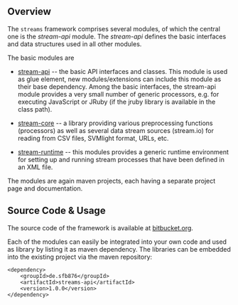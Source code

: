 

Overview
--------

The `streams` framework comprises several modules, of which the central one is the
*stream-api* module. The *stream-api* defines the basic interfaces and data structures
used in all other modules.

The basic modules are
  
  * [stream-api](stream-api/index.html) -- the basic API interfaces and classes. This
    module is used as glue element, new modules/extensions can include this module as
    their base dependency.
    Among the basic interfaces, the stream-api module provides a very small number of 
    generic processors, e.g. for executing JavaScript or JRuby (if the jruby library
    is available in the class path).

  * [stream-core](stream-core/index.html) -- a library providing various preprocessing
    functions (processors) as well as several data stream sources (stream.io) for
    reading from CSV files, SVMlight format, URLs, etc.

  * [stream-runtime](stream-runtime/index.html) -- this modules provides a generic
    runtime environment for setting up and running stream processes that have been
    defined in an XML file.

The modules are again maven projects, each having a separate project page and
documentation.



Source Code & Usage
-------------------

The source code of the framework is available at [bitbucket.org](https://bitbucket.org/cbockermann/streams/).

Each of the modules can easily be integrated into your own code and used as library by
listing it as maven dependency. The libraries can be embedded into the existing project via the maven repository:

```
<dependency>
    <groupId>de.sfb876</groupId>
    <artifactId>streams-api</artifactId>
    <version>1.0.0</version>
</dependency>
```

